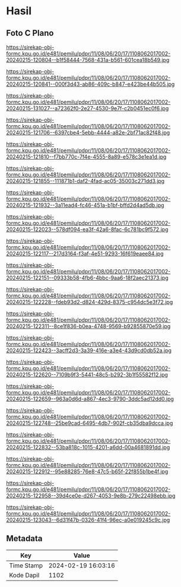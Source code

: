 # Hasil

## Foto C Plano

https://sirekap-obj-formc.kpu.go.id/e481/pemilu/pdpr/11/08/06/20/17/1108062017002-20240215-120804--b1f58444-7568-431a-b561-601cea18b549.jpg

https://sirekap-obj-formc.kpu.go.id/e481/pemilu/pdpr/11/08/06/20/17/1108062017002-20240215-120841--000f3d43-ab86-409c-b847-e423be44b505.jpg

https://sirekap-obj-formc.kpu.go.id/e481/pemilu/pdpr/11/08/06/20/17/1108062017002-20240215-131027--a72362f0-2e27-4530-9e7f-c2b0451ec0f6.jpg

https://sirekap-obj-formc.kpu.go.id/e481/pemilu/pdpr/11/08/06/20/17/1108062017002-20240215-121706--6397cbe4-5ebb-4444-a82e-2bf71ac82f48.jpg

https://sirekap-obj-formc.kpu.go.id/e481/pemilu/pdpr/11/08/06/20/17/1108062017002-20240215-121810--f7bb770c-7f4e-4555-8a89-e578c3e1ea1d.jpg

https://sirekap-obj-formc.kpu.go.id/e481/pemilu/pdpr/11/08/06/20/17/1108062017002-20240215-121855--111871b1-daf2-4fad-ac05-35003c271dd3.jpg

https://sirekap-obj-formc.kpu.go.id/e481/pemilu/pdpr/11/08/06/20/17/1108062017002-20240215-121932--3a11ead4-fc46-451a-b1bf-bffd2d4ad5db.jpg

https://sirekap-obj-formc.kpu.go.id/e481/pemilu/pdpr/11/08/06/20/17/1108062017002-20240215-122023--578df094-ea3f-42a6-8fac-6c781bc9f572.jpg

https://sirekap-obj-formc.kpu.go.id/e481/pemilu/pdpr/11/08/06/20/17/1108062017002-20240215-122117--217d3164-f3af-4e51-9293-16f619eaee84.jpg

https://sirekap-obj-formc.kpu.go.id/e481/pemilu/pdpr/11/08/06/20/17/1108062017002-20240215-122151--09333b58-4fb6-4bbc-9aa6-18f2aec21373.jpg

https://sirekap-obj-formc.kpu.go.id/e481/pemilu/pdpr/11/08/06/20/17/1108062017002-20240215-122228--fdeb93d2-d824-429d-8375-c954dc5e3f72.jpg

https://sirekap-obj-formc.kpu.go.id/e481/pemilu/pdpr/11/08/06/20/17/1108062017002-20240215-122311--8ce1f836-b0ea-4748-9569-b92855870e59.jpg

https://sirekap-obj-formc.kpu.go.id/e481/pemilu/pdpr/11/08/06/20/17/1108062017002-20240215-122423--3acff2d3-3a39-416e-a3e4-43d9cd0db52a.jpg

https://sirekap-obj-formc.kpu.go.id/e481/pemilu/pdpr/11/08/06/20/17/1108062017002-20240215-122620--7109b9f3-5441-48c5-b292-3b1f55582f12.jpg

https://sirekap-obj-formc.kpu.go.id/e481/pemilu/pdpr/11/08/06/20/17/1108062017002-20240215-122659--963a0d6d-a867-4ec3-9790-3ddc5ad12dd0.jpg

https://sirekap-obj-formc.kpu.go.id/e481/pemilu/pdpr/11/08/06/20/17/1108062017002-20240215-122748--25be9cad-6495-4db7-902f-cb35dba9dcca.jpg

https://sirekap-obj-formc.kpu.go.id/e481/pemilu/pdpr/11/08/06/20/17/1108062017002-20240215-122832--53ba818c-1015-4201-a6dd-00a4681891dd.jpg

https://sirekap-obj-formc.kpu.go.id/e481/pemilu/pdpr/11/08/06/20/17/1108062017002-20240215-122912--95e88285-76e8-47c5-b65f-22f855b1be4f.jpg

https://sirekap-obj-formc.kpu.go.id/e481/pemilu/pdpr/11/08/06/20/17/1108062017002-20240215-122958--39d4ce0e-d267-4053-9e8b-279c22498ebb.jpg

https://sirekap-obj-formc.kpu.go.id/e481/pemilu/pdpr/11/08/06/20/17/1108062017002-20240215-123043--6d31f47b-0326-41f4-96ec-a0e019245c9c.jpg


## Metadata

| Key        | Value               |
| ---------- | ------------------- |
| Time Stamp | 2024-02-19 16:03:16 |
| Kode Dapil | 1102                |



